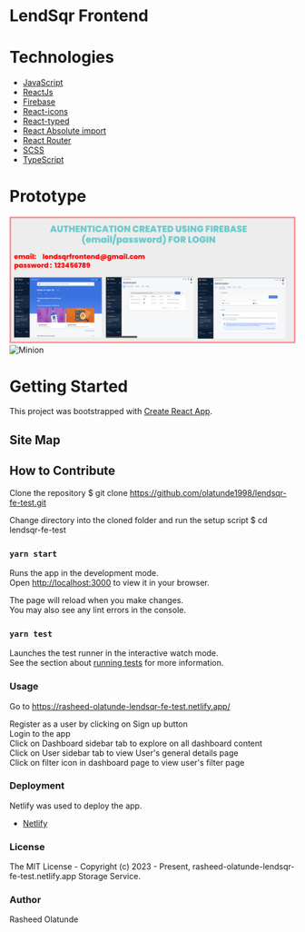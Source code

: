# LendSqr Frontend 


# Technologies 
 + [JavaScript](https://www.javascript.io)
 + [ReactJs](https://www.reactjs.org/)
 + [Firebase](https://www.reduxjs.org/)
 + [React-icons](https://react-icons.github.io/react-icons/) 
 + [React-typed](https://www.npmjs.com/package/react-typed)
 + [React Absolute import](https://medium.com/geekculture/making-life-easier-with-absolute-imports-react-in-javascript-and-typescript-bbdab8a8a3a1) 
 + [React Router](https://reactrouter.com/en/main) 
 + [SCSS](https://sass-lang.com/documentation/syntax) 
 + [TypeScript](https://www.typescriptlang.org/) 

# Prototype
![Minion](/public/assets/img/authentication.png)
![Minion](/public/assets/img/login.png)


# Getting Started

This project was bootstrapped with [Create React App](https://github.com/facebook/create-react-app).


##  Site Map


##  How to Contribute

Clone the repository
$ git clone https://github.com/olatunde1998/lendsqr-fe-test.git

Change directory into the cloned folder and run the setup script
$ cd lendsqr-fe-test 


### `yarn start`
Runs the app in the development mode.\
Open [http://localhost:3000](http://localhost:3000) to view it in your browser.

The page will reload when you make changes.\
You may also see any lint errors in the console.


### `yarn test`

Launches the test runner in the interactive watch mode.\
See the section about [running tests](https://facebook.github.io/create-react-app/docs/running-tests) for more information.


### Usage
Go to https://rasheed-olatunde-lendsqr-fe-test.netlify.app/

Register as a user by clicking on Sign up button\
Login to the app\
Click on Dashboard sidebar tab to explore on all dashboard content\
Click on User sidebar tab to view User's general details page\
Click on filter icon in dashboard page to view user's filter page

### Deployment
Netlify was used to deploy the app.
 + [Netlify](https://app.netlify.com/sites/rasheed-olatunde-lendsqr-fe-test/overview)

### License
The MIT License - Copyright (c) 2023 - Present, rasheed-olatunde-lendsqr-fe-test.netlify.app Storage Service.


### Author
Rasheed Olatunde






